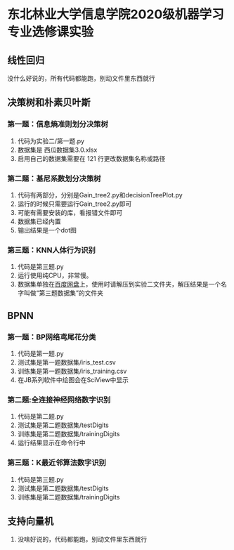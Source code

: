 # 东北林业大学信息学院2020级机器学习专业选修课实验

## 线性回归

没什么好说的，所有代码都能跑，别动文件里东西就行

## 决策树和朴素贝叶斯

### 第一题：信息熵准则划分决策树
1. 代码为实验二/第一题.py
2. 数据集是 西瓜数据集3.0.xlsx
3. 启用自己的数据集需要在 121 行更改数据集名称或路径

### 第二题：基尼系数划分决策树
1. 代码有两部分，分别是Gain_tree2.py和decisionTreePlot.py
2. 运行的时候只需要运行Gain_tree2.py即可
3. 可能有需要安装的库，看报错文件即可
4. 数据集已经内置
5. 输出结果是一个dot图

### 第三题：KNN人体行为识别
1. 代码是第三题.py
2. 运行使用纯CPU，非常慢。
3. 数据集单独在[百度网盘](https://pan.baidu.com/s/11ltnTMGXeCya-Vwby66jQQ?pwd=0gno)上，使用时请解压到实验二文件夹，解压结果是一个名字叫做“第三题数据集”的文件夹

## BPNN

### 第一题：BP网络鸢尾花分类

1. 代码是第一题.py
2. 测试集是第一题数据集/iris_test.csv
3. 训练集是第一题数据集/iris_training.csv
4. 在JB系列软件中绘图会在SciView中显示

### 第二题:全连接神经网络数字识别

1. 代码是第二题.py
2. 测试集是第二题数据集/testDigits
3. 训练集是第二题数据集/trainingDigits
4. 运行结果显示在命令行中

### 第三题：K最近邻算法数字识别
1. 代码是第三题.py
2. 测试集是第二题数据集/testDigits
3. 训练集是第二题数据集/trainingDigits

## 支持向量机

1. 没啥好说的，代码都能跑，别动文件里东西就行